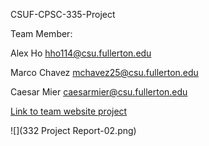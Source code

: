CSUF-CPSC-335-Project

Team Member:

Alex Ho hho114@csu.fullerton.edu

Marco Chavez mchavez25@csu.fullerton.edu

Caesar Mier caesarmier@csu.fullerton.edu

[Link to team website project ](http://bit.ly/2Pe7P4u "CPSC 332 Project")


![](332 Project Report-02.png)
